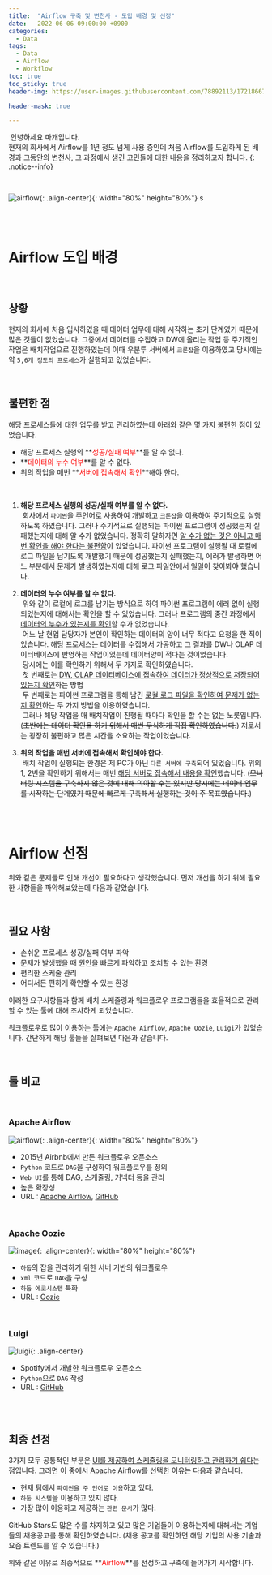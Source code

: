 ```yaml
---
title:  "Airflow 구축 및 변천사 - 도입 배경 및 선정"
date:   2022-06-06 09:00:00 +0900
categories:
  - Data
tags:
  - Data
  - Airflow
  - Workflow
toc: true
toc_sticky: true
header-img: https://user-images.githubusercontent.com/78892113/172186672-025cb8a1-cddf-4b90-b08c-a8c3634cbb90.png

header-mask: true

---
```


&nbsp;안녕하세요 마개입니다.  
현재의 회사에서 Airflow를 1년 정도 넘게 사용 중인데 처음 Airflow를 도입하게 된 배경과 그동안의 변천사, 그 과정에서 생긴 고민들에 대한 내용을 정리하고자 합니다.
{: .notice--info}

<br>

![airflow](https://user-images.githubusercontent.com/78892113/172186672-025cb8a1-cddf-4b90-b08c-a8c3634cbb90.png){: .align-center}{: width="80%" height="80%"} s

<br><br>

# Airflow 도입 배경

<br>

## 상황

현재의 회사에 처음 입사하였을 때 데이터 업무에 대해 시작하는 초기 단계였기 때문에 많은 것들이 없었습니다. 그중에서 데이터를 수집하고 DW에 올리는 작업 등 주기적인 작업은 배치작업으로 진행하였는데 이때 우분투 서버에서 `크론잡`을 이용하였고 당시에는 약 `5,6개 정도의 프로세스`가 실행되고 있었습니다. 

<br>

## 불편한 점 

해당 프로세스들에 대한 업무를 받고 관리하였는데 아래와 같은 몇 가지 불편한 점이 있었습니다.

* 해당 프로세스 실행의 **<span style="color:red">성공/실패 여부</span>**를 알 수 없다.
* **<span style="color:red">데이터의 누수 여부</span>**를 알 수 없다.
* 위의 작업을 매번 **<span style="color:red">서버에 접속해서 확인</span>**해야 한다. 

<br>

1. **해당 프로세스 실행의 성공/실패 여부를 알 수 없다.**  
&nbsp;회사에서 `파이썬`을 주언어로 사용하여 개발하고 `크론잡`을 이용하여 주기적으로 실행하도록 하였습니다. 그러나 주기적으로 실행되는 파이썬 프로그램이 성공했는지 실패했는지에 대해 알 수가 없었습니다. 정확히 말하자면 <u>알 수가 없는 것은 아니고 매번 확인을 해야 한다는 불편함</u>이 있었습니다. 파이썬 프로그램이 실행될 때 로컬에 로그 파일을 남기도록 개발했기 때문에 성공했는지 실패했는지, 에러가 발생하면 어느 부분에서 문제가 발생하였는지에 대해 로그 파일안에서 일일이 찾아봐야 했습니다.

2. **데이터의 누수 여부를 알 수 없다.**  
&nbsp;위와 같이 로컬에 로그를 남기는 방식으로 하여 파이썬 프로그램이 에러 없이 실행되었는지에 대해서는 확인을 할 수 있었습니다. 그러나 프로그램의 중간 과정에서 <u>데이터의 누수가 있는지를  확인</u>할 수가 없었습니다.  
&nbsp;어느 날 현업 담당자가 본인이 확인하는 데이터의 양이 너무 적다고 요청을 한 적이 있습니다. 해당 프로세스는 데이터를 수집해서 가공하고 그 결과를 DW나 OLAP 데이터베이스에 반영하는 작업이었는데 데이터양이 적다는 것이었습니다.  
&nbsp;당시에는 이를 확인하기 위해서 두 가지로 확인하였습니다.  
&nbsp;첫 번째로는 <u>DW, OLAP 데이터베이스에 접속하여 데이터가 정상적으로 저장되어 있는지 확인</u>하는 방법  
&nbsp;두 번째로는 파이썬 프로그램을 통해 남긴 <u>로컬 로그 파일을 확인하여 문제가 없는지 확인</u>하는 두 가지 방법을 이용하였습니다.  
&nbsp;그러나 해당 작업을 매 배치작업이 진행될 때마다 확인을 할 수는 없는 노릇입니다. (~~초반에는 데이터 확인을 하기 위해서 매번 무식하게 직접 확인하였습니다.~~) 저로서는 굉장히 불편하고 많은 시간을 소요하는 작업이었습니다.

3. **위의 작업을 매번 서버에 접속해서 확인해야 한다.**  
&nbsp;배치 작업이 실행되는 환경은 제 PC가 아닌 `다른 서버에 구축`되어 있었습니다. 위의 1, 2번을 확인하기 위해서는 매번 <u>해당 서버로 접속해서 내용을 확인</u>했습니다. (~~모니터링 시스템을 구축하지 않은 것에 대해 의아할 수는 있지만 당시에는 데이터 업무를 시작하는 단계였기 때문에 빠르게 구축해서 실행하는 것이 주 목표였습니다.~~)

<br><br>

# Airflow 선정 

위와 같은 문제들로 인해 개선이 필요하다고 생각했습니다. 먼저 개선을 하기 위해 필요한 사항들을 파악해보았는데 다음과 같았습니다.

<br>

## 필요 사항

* 손쉬운 프로세스 성공/실패 여부 파악
* 문제가 발생했을 때 원인을 빠르게 파악하고 조치할 수 있는 환경
* 편리한 스케줄 관리 
* 어디서든 편하게 확인할 수 있는 환경

이러한 요구사항들과 함께 배치 스케줄링과 워크플로우 프로그램들을 효율적으로 관리할 수 있는 툴에 대해 조사하게 되었습니다. 

워크플로우로 많이 이용하는 툴에는 `Apache Airflow`, `Apache Oozie`, `Luigi`가 있었습니다. 간단하게 해당 툴들을 살펴보면 다음과 같습니다.

<br>

## 툴 비교

<br>

### Apache Airflow

![airflow](https://user-images.githubusercontent.com/78892113/172186672-025cb8a1-cddf-4b90-b08c-a8c3634cbb90.png){: .align-center}{: width="80%" height="80%"} 

* 2015년 Airbnb에서 만든 워크플로우 오픈소스
* `Python` 코드로 `DAG`을 구성하여 워크플로우를 정의
* `Web UI`를 통해 DAG, 스케줄링, 커넥터 등을 관리
* 높은 확장성 
* URL : <a href="https://airflow.apache.org/">Apache Airflow</a>, <a href="https://github.com/apache/airflow/">GitHub</a>


<br>

### Apache Oozie

![image](https://user-images.githubusercontent.com/78892113/172192514-7152f803-6218-480e-a5bd-9f0a80fd83fb.png){: .align-center}{: width="80%" height="80%"} 

* `하둡`의 잡을 관리하기 위한 서버 기반의 워크플로우
* `xml` 코드로 `DAG`을 구성
* `하둡 에코시스템` 특화
* URL : <a href="https://oozie.apache.org/">Oozie</a>


<br>

### Luigi

![luigi](https://user-images.githubusercontent.com/78892113/172192664-8656eb12-3f74-4b6a-8103-60df4e2d62c7.png){: .align-center}

* Spotify에서 개발한 워크플로우 오픈소스
* `Python`으로 `DAG` 작성 
* URL : <a href="https://github.com/spotify/luigi">GitHub</a>


<br><br>

## 최종 선정

3가지 모두 공통적인 부분은 <u>UI를 제공하여 스케줄링을 모니터링하고 관리하기 쉽다</u>는 점입니다. 그러면 이 중에서 Apache Airflow를 선택한 이유는 다음과 같습니다.  

* 현재 팀에서 ​`파이썬을 주 언어로 이용`하고 있다.
* `하둡 시스템`을 이용하고 있지 않다.
* 가장 많이 이용하고 제공하는 `관련 문서​`가 많다. 

GitHub Stars도 많은 수를 차지하고 있고 많은 기업들이 이용하는지에 대해서는 기업들의 채용공고를 통해 확인하였습니다. (채용 공고를 확인하면 해당 기업의 사용 기술과 요즘 트렌드를 알 수 있습니다.)

위와 같은 이유로 최종적으로 **<span style="color:red">Airflow</span>**를 선정하고 구축에 들어가기 시작합니다. 